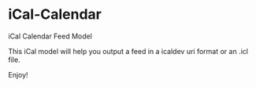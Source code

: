iCal-Calendar
=============

iCal Calendar Feed Model

This iCal model will help you output a feed in a icaldev uri format or an .icl file.

Enjoy!
